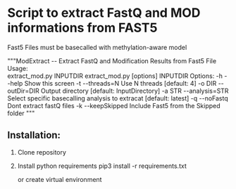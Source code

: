 # Script to extract FastQ and MOD informations from FAST5

Fast5 Files must be basecalled with methylation-aware model

"""ModExtract -- Extract FastQ and Modification Results from Fast5 File
Usage:  
    extract_mod.py INPUTDIR
    extract_mod.py  [options] INPUTDIR
Options:
    -h --help               Show this screen
    -t --threads=N          Use N threads [default: 4]
    -o DIR --outDir=DIR     Output directory [default: InputDirectory]
    -a STR --analysis=STR   Select specific basecalling analysis to extracat [default: latest]
    -q --noFastq            Dont extract fastQ files
    -k --keepSkipped        Include Fast5 from the Skipped folder
"""

## Installation:

1) Clone repository
2) Install python requirements
   pip3 install -r requirements.txt
   
   or create virtual environment
